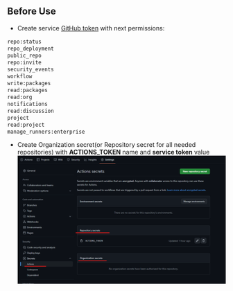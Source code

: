 ﻿## Before Use
- Create service [GitHub token](https://github.com/settings/tokens/new) with next permissions:
```
repo:status
repo_deployment 
public_repo 
repo:invite 
security_events
workflow
write:packages
read:packages
read:org
notifications
read:discussion
project
read:project
manage_runners:enterprise
```
- Create Organization secret(or Repository secret for all needed repositories) with **ACTIONS_TOKEN** name and **service token** value
![img.png](images/img.png)


## 
